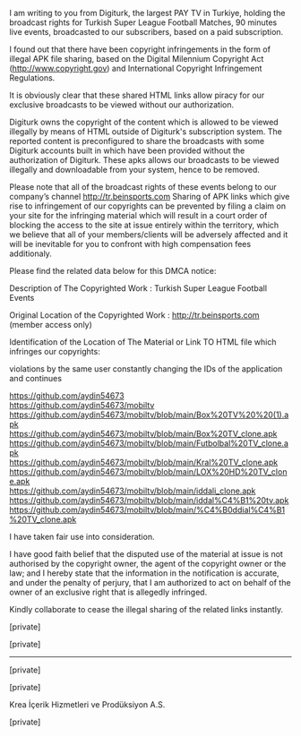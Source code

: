 I am writing to you from Digiturk, the largest PAY TV in Turkiye, holding the broadcast rights for Turkish Super League Football Matches, 90 minutes live events, broadcasted to our subscribers, based on a paid subscription.

 

I found out that there have been copyright infringements in the form of illegal APK file sharing, based on the Digital Milennium Copyright Act (http://www.copyright.gov) and International Copyright Infringement Regulations.

 

It is obviously clear that these shared HTML links allow piracy for our exclusive broadcasts to be viewed without our authorization.

Digiturk owns the copyright of the content which is allowed to be viewed illegally by means of HTML outside of Digiturk's subscription system. The reported content is preconfigured  to share the broadcasts with some Digiturk accounts built in which have been provided without the authorization of Digiturk. These apks allows our broadcasts to be viewed illegally and downloadable from your system, hence to be removed.

 

Please note that all of the broadcast rights of these events belong to our company’s channel http://tr.beinsports.com Sharing of APK links which give rise to infringement of our copyrights can be prevented by filing a claim on your site for the infringing material which will result in a court order of blocking the access to the site at issue entirely within the territory, which we believe that all of your members/clients will be adversely affected and it will be inevitable for you to confront with high compensation fees additionaly.

 

Please find the related data below for this DMCA notice:

 

Description of The Copyrighted Work : Turkish Super League Football Events

 

Original Location of the Copyrighted Work : http://tr.beinsports.com (member access only)

 

Identification of the Location of The Material or Link TO HTML file which infringes our copyrights:

 

violations by the same user constantly changing the IDs of the application and continues

 

https://github.com/aydin54673  
https://github.com/aydin54673/mobiltv  
https://github.com/aydin54673/mobiltv/blob/main/Box%20TV%20%20(1).apk  
https://github.com/aydin54673/mobiltv/blob/main/Box%20TV_clone.apk  
https://github.com/aydin54673/mobiltv/blob/main/Futbolbal%20TV_clone.apk  
https://github.com/aydin54673/mobiltv/blob/main/Kral%20TV_clone.apk  
https://github.com/aydin54673/mobiltv/blob/main/LOX%20HD%20TV_clone.apk  
https://github.com/aydin54673/mobiltv/blob/main/iddali_clone.apk  
https://github.com/aydin54673/mobiltv/blob/main/iddal%C4%B1%20tv.apk  
https://github.com/aydin54673/mobiltv/blob/main/%C4%B0ddial%C4%B1%20TV_clone.apk  

 

I have taken fair use into consideration.

 

I have good faith belief that the disputed use of the material at issue is not authorised by the copyright owner, the agent of the copyright owner or the law; and I hereby state that the information in the notification is accurate, and under the penalty of perjury, that I am  authorized to act on behalf of the owner of an exclusive right that is allegedly infringed.

 

Kindly collaborate to cease the illegal sharing of the related links instantly.

 

[private]

 [private]

____________________________

[private]

[private]

Krea İçerik Hizmetleri ve Prodüksiyon A.S.

[private]
